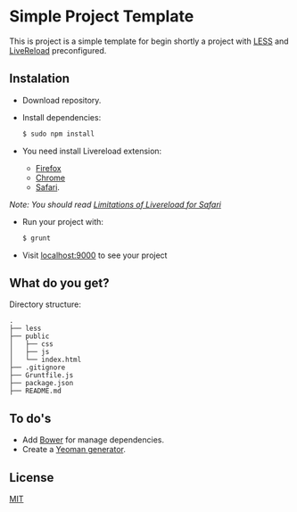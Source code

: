 Simple Project Template
=======================

This is project is a simple template for begin shortly a project with [LESS](http://lesscss.org/) and [LiveReload](https://www.npmjs.org/package/livereload) preconfigured.

## Instalation

* Download repository.
* Install dependencies:

	```sh
	$ sudo npm install
	```

* You need install Livereload extension:

	* [Firefox](https://addons.mozilla.org/es/firefox/addon/livereload/)
	* [Chrome](https://chrome.google.com/webstore/detail/livereload/jnihajbhpnppcggbcgedagnkighmdlei)
	* [Safari](http://download.livereload.com/2.0.9/LiveReload-2.0.9.safariextz). 

*Note: You should read [Limitations of Livereload for Safari](http://feedback.livereload.com/knowledgebase/articles/86242-how-do-i-install-and-use-the-browser-extensions)*

* Run your project with:
	
	```sh
	$ grunt
	```

* Visit [localhost:9000](http://localhost:9000) to see your project

## What do you get?

Directory structure:

```
.
├── less
├── public
│   ├── css
│   ├── js
│   └── index.html
├── .gitignore
├── Gruntfile.js
├── package.json
├── README.md

```
## To do's

* Add [Bower](http://bower.io/) for manage dependencies.
* Create a [Yeoman generator](http://yeoman.io/generators/).

License
-------

[MIT](http://opensource.org/licenses/MIT)
